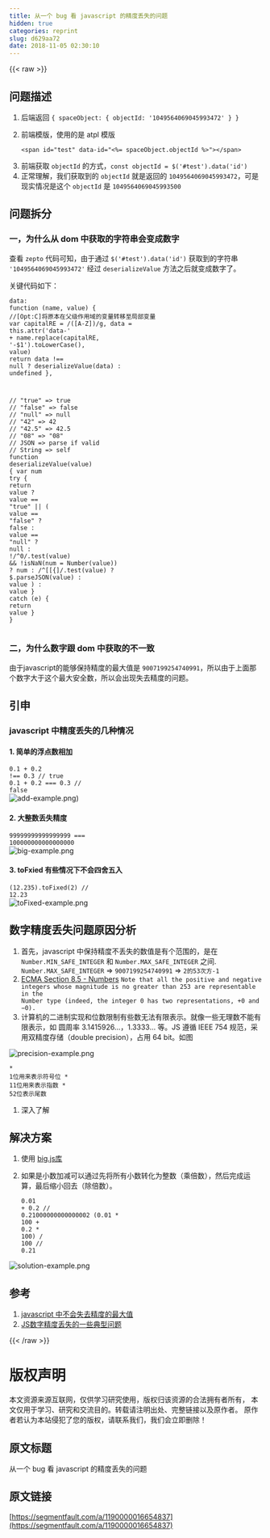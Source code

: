 ```yaml
---
title: 从一个 bug 看 javascript 的精度丢失的问题
hidden: true
categories: reprint
slug: d629aa72
date: 2018-11-05 02:30:10
---
```


{{< raw >}}
<h2 id="articleHeader0">&#x95EE;&#x9898;&#x63CF;&#x8FF0;</h2><ol><li>&#x540E;&#x7AEF;&#x8FD4;&#x56DE; <code>{ spaceObject: { objectId: &apos;1049564069045993472&apos; } }</code></li><li><p>&#x524D;&#x7AEF;&#x6A21;&#x7248;&#xFF0C;&#x4F7F;&#x7528;&#x7684;&#x662F; atpl &#x6A21;&#x7248;</p><div class="widget-codetool" style="display:none"><div class="widget-codetool--inner"><span class="selectCode code-tool" data-toggle="tooltip" data-placement="top" title="" data-original-title="&#x5168;&#x9009;"></span> <span type="button" class="copyCode code-tool" data-toggle="tooltip" data-placement="top" data-clipboard-text="&lt;span id=&quot;test&quot; data-id=&quot;&lt;%= spaceObject.objectId %&gt;&quot;&gt;&lt;/span&gt;" title="" data-original-title="&#x590D;&#x5236;"></span> <span type="button" class="saveToNote code-tool" data-toggle="tooltip" data-placement="top" title="" data-original-title="&#x653E;&#x8FDB;&#x7B14;&#x8BB0;"></span></div></div><pre class="hljs erb"><code style="word-break:break-word;white-space:initial"><span class="xml"><span class="hljs-tag">&lt;<span class="hljs-name">span</span> <span class="hljs-attr">id</span>=<span class="hljs-string">&quot;test&quot;</span> <span class="hljs-attr">data-id</span>=<span class="hljs-string">&quot;&lt;%=</span></span></span><span class="ruby"> spaceObject.objectId </span><span class="xml"><span class="hljs-tag"><span class="hljs-string">%&gt;&quot;</span>&gt;</span><span class="hljs-tag">&lt;/<span class="hljs-name">span</span>&gt;</span></span></code></pre></li><li>&#x524D;&#x7AEF;&#x83B7;&#x53D6; <code>objectId</code> &#x7684;&#x65B9;&#x5F0F;&#xFF0C;<code>const objectId = $(&apos;#test&apos;).data(&apos;id&apos;)</code></li><li>&#x6B63;&#x5E38;&#x7406;&#x89E3;&#xFF0C;&#x6211;&#x4EEC;&#x83B7;&#x53D6;&#x5230;&#x7684; <code>objectId</code> &#x5C31;&#x662F;&#x8FD4;&#x56DE;&#x7684; <code>1049564069045993472</code>&#xFF0C;&#x53EF;&#x662F;&#x73B0;&#x5B9E;&#x60C5;&#x51B5;&#x662F;&#x8FD9;&#x4E2A; <code>objectId</code> &#x662F; <code>1049564069045993500</code></li></ol><h2 id="articleHeader1">&#x95EE;&#x9898;&#x62C6;&#x5206;</h2><h3 id="articleHeader2">&#x4E00;&#xFF0C;&#x4E3A;&#x4EC0;&#x4E48;&#x4ECE; dom &#x4E2D;&#x83B7;&#x53D6;&#x7684;&#x5B57;&#x7B26;&#x4E32;&#x4F1A;&#x53D8;&#x6210;&#x6570;&#x5B57;</h3><p>&#x67E5;&#x770B; <code>zepto</code> &#x4EE3;&#x7801;&#x53EF;&#x77E5;&#xFF0C;&#x7531;&#x4E8E;&#x901A;&#x8FC7; <code>$(&apos;#test&apos;).data(&apos;id&apos;)</code> &#x83B7;&#x53D6;&#x5230;&#x7684;&#x5B57;&#x7B26;&#x4E32; <code>&apos;1049564069045993472&apos;</code> &#x7ECF;&#x8FC7; <code>deserializeValue</code> &#x65B9;&#x6CD5;&#x4E4B;&#x540E;&#x5C31;&#x53D8;&#x6210;&#x6570;&#x5B57;&#x4E86;&#x3002;</p><p>&#x5173;&#x952E;&#x4EE3;&#x7801;&#x5982;&#x4E0B;&#xFF1A;</p><div class="widget-codetool" style="display:none"><div class="widget-codetool--inner"><span class="selectCode code-tool" data-toggle="tooltip" data-placement="top" title="" data-original-title="&#x5168;&#x9009;"></span> <span type="button" class="copyCode code-tool" data-toggle="tooltip" data-placement="top" data-clipboard-text="data: function (name, value) {
      //[Opt:C]&#x5C06;&#x539F;&#x672C;&#x5728;&#x7236;&#x7EA7;&#x4F5C;&#x7528;&#x57DF;&#x7684;&#x53D8;&#x91CF;&#x8F6C;&#x79FB;&#x81F3;&#x5C40;&#x90E8;&#x53D8;&#x91CF;
      var capitalRE = /([A-Z])/g,
        data = this.attr(&apos;data-&apos; + name.replace(capitalRE, &apos;-$1&apos;).toLowerCase(), value)
      return data !== null ? deserializeValue(data) : undefined
    },

// &quot;true&quot;  =&gt; true
  // &quot;false&quot; =&gt; false
  // &quot;null&quot;  =&gt; null
  // &quot;42&quot;    =&gt; 42
  // &quot;42.5&quot;  =&gt; 42.5
  // &quot;08&quot;    =&gt; &quot;08&quot;
  // JSON    =&gt; parse if valid
  // String  =&gt; self
function deserializeValue(value) {
    var num
    try {
      return value ?
        value == &quot;true&quot; ||
        ( value == &quot;false&quot; ? false :
          value == &quot;null&quot; ? null :
            !/^0/.test(value) &amp;&amp; !isNaN(num = Number(value)) ? num :
              /^[\[\{]/.test(value) ? $.parseJSON(value) :
                value )
        : value
    } catch (e) {
      return value
    }
  }" title="" data-original-title="&#x590D;&#x5236;"></span> <span type="button" class="saveToNote code-tool" data-toggle="tooltip" data-placement="top" title="" data-original-title="&#x653E;&#x8FDB;&#x7B14;&#x8BB0;"></span></div></div><pre class="hljs cs"><code>data: function (name, <span class="hljs-keyword">value</span>) {
      <span class="hljs-comment">//[Opt:C]&#x5C06;&#x539F;&#x672C;&#x5728;&#x7236;&#x7EA7;&#x4F5C;&#x7528;&#x57DF;&#x7684;&#x53D8;&#x91CF;&#x8F6C;&#x79FB;&#x81F3;&#x5C40;&#x90E8;&#x53D8;&#x91CF;</span>
      <span class="hljs-keyword">var</span> capitalRE = /([A-Z])/g,
        data = <span class="hljs-keyword">this</span>.attr(<span class="hljs-string">&apos;data-&apos;</span> + name.replace(capitalRE, <span class="hljs-string">&apos;-$1&apos;</span>).toLowerCase(), <span class="hljs-keyword">value</span>)
      <span class="hljs-keyword">return</span> data !== <span class="hljs-literal">null</span> ? deserializeValue(data) : undefined
    },

<span class="hljs-comment">// &quot;true&quot;  =&gt; true</span>
  <span class="hljs-comment">// &quot;false&quot; =&gt; false</span>
  <span class="hljs-comment">// &quot;null&quot;  =&gt; null</span>
  <span class="hljs-comment">// &quot;42&quot;    =&gt; 42</span>
  <span class="hljs-comment">// &quot;42.5&quot;  =&gt; 42.5</span>
  <span class="hljs-comment">// &quot;08&quot;    =&gt; &quot;08&quot;</span>
  <span class="hljs-comment">// JSON    =&gt; parse if valid</span>
  <span class="hljs-comment">// String  =&gt; self</span>
<span class="hljs-function">function <span class="hljs-title">deserializeValue</span>(<span class="hljs-params"><span class="hljs-keyword">value</span></span>) </span>{
    <span class="hljs-keyword">var</span> num
    <span class="hljs-keyword">try</span> {
      <span class="hljs-keyword">return</span> <span class="hljs-keyword">value</span> ?
        <span class="hljs-keyword">value</span> == <span class="hljs-string">&quot;true&quot;</span> ||
        ( <span class="hljs-keyword">value</span> == <span class="hljs-string">&quot;false&quot;</span> ? <span class="hljs-literal">false</span> :
          <span class="hljs-keyword">value</span> == <span class="hljs-string">&quot;null&quot;</span> ? <span class="hljs-literal">null</span> :
            !/^<span class="hljs-number">0</span>/.test(<span class="hljs-keyword">value</span>) &amp;&amp; !isNaN(num = Number(<span class="hljs-keyword">value</span>)) ? num :
              /^[\[\{]/.test(<span class="hljs-keyword">value</span>) ? $.parseJSON(<span class="hljs-keyword">value</span>) :
                <span class="hljs-keyword">value</span> )
        : <span class="hljs-keyword">value</span>
    } <span class="hljs-keyword">catch</span> (e) {
      <span class="hljs-keyword">return</span> <span class="hljs-keyword">value</span>
    }
  }</code></pre><h3 id="articleHeader3">&#x4E8C;&#xFF0C;&#x4E3A;&#x4EC0;&#x4E48;&#x6570;&#x5B57;&#x8DDF; dom &#x4E2D;&#x83B7;&#x53D6;&#x7684;&#x4E0D;&#x4E00;&#x81F4;</h3><p>&#x7531;&#x4E8E;javascript&#x7684;&#x80FD;&#x591F;&#x4FDD;&#x6301;&#x7CBE;&#x5EA6;&#x7684;&#x6700;&#x5927;&#x503C;&#x662F; <code>9007199254740991</code>&#xFF0C;&#x6240;&#x4EE5;&#x7531;&#x4E8E;&#x4E0A;&#x9762;&#x90A3;&#x4E2A;&#x6570;&#x5B57;&#x5927;&#x4E8E;&#x8FD9;&#x4E2A;&#x6700;&#x5927;&#x5B89;&#x5168;&#x6570;&#xFF0C;&#x6240;&#x4EE5;&#x4F1A;&#x51FA;&#x73B0;&#x5931;&#x53BB;&#x7CBE;&#x5EA6;&#x7684;&#x95EE;&#x9898;&#x3002;</p><h2 id="articleHeader4">&#x5F15;&#x7533;</h2><h3 id="articleHeader5">javascript &#x4E2D;&#x7CBE;&#x5EA6;&#x4E22;&#x5931;&#x7684;&#x51E0;&#x79CD;&#x60C5;&#x51B5;</h3><h4>1. &#x7B80;&#x5355;&#x7684;&#x6D6E;&#x70B9;&#x6570;&#x76F8;&#x52A0;</h4><p><code>0.1 + 0.2 !== 0.3 // true</code><br><code>0.1 + 0.2 === 0.3 // false</code><br><span class="img-wrap"><img data-src="/img/remote/1460000016654840?w=882&amp;h=234" src="https://static.alili.tech/img/remote/1460000016654840?w=882&amp;h=234" alt="add-example.png" title="add-example.png" style="cursor:pointer;display:inline"></span>)</p><h4>2. &#x5927;&#x6574;&#x6570;&#x4E22;&#x5931;&#x7CBE;&#x5EA6;</h4><p><code>99999999999999999 === 100000000000000000</code><br><span class="img-wrap"><img data-src="/img/remote/1460000016654841" src="https://static.alili.tech/img/remote/1460000016654841" alt="big-example.png" title="big-example.png" style="cursor:pointer;display:inline"></span></p><h4>3. toFxied &#x6709;&#x4E9B;&#x60C5;&#x51B5;&#x4E0B;&#x4E0D;&#x4F1A;&#x56DB;&#x820D;&#x4E94;&#x5165;</h4><p><code>(12.235).toFixed(2) // 12.23</code><br><span class="img-wrap"><img data-src="/img/remote/1460000016654842?w=672&amp;h=170" src="https://static.alili.tech/img/remote/1460000016654842?w=672&amp;h=170" alt="toFixed-example.png" title="toFixed-example.png" style="cursor:pointer"></span></p><h2 id="articleHeader6">&#x6570;&#x5B57;&#x7CBE;&#x5EA6;&#x4E22;&#x5931;&#x95EE;&#x9898;&#x539F;&#x56E0;&#x5206;&#x6790;</h2><ol><li>&#x9996;&#x5148;&#xFF0C;javascript &#x4E2D;&#x4FDD;&#x6301;&#x7CBE;&#x5EA6;&#x4E0D;&#x4E22;&#x5931;&#x7684;&#x6570;&#x503C;&#x662F;&#x6709;&#x4E2A;&#x8303;&#x56F4;&#x7684;&#xFF0C;&#x662F;&#x5728; <code>Number.MIN_SAFE_INTEGER</code> &#x548C; <code>Number.MAX_SAFE_INTEGER</code> &#x4E4B;&#x95F4;. <code>Number.MAX_SAFE_INTEGER</code> =&gt; <code>9007199254740991</code> =&gt; <code>2&#x7684;53&#x6B21;&#x65B9;-1</code></li><li><a href="http://ecma262-5.com/ELS5_HTML.htm#Section_8.5" rel="nofollow noreferrer" target="_blank">ECMA Section 8.5 - Numbers</a> <code>Note that all the positive and negative integers whose magnitude is no greater than 253 are representable in the Number type (indeed, the integer 0 has two representations, +0 and &#x2212;0).</code></li><li>&#x8BA1;&#x7B97;&#x673A;&#x7684;&#x4E8C;&#x8FDB;&#x5236;&#x5B9E;&#x73B0;&#x548C;&#x4F4D;&#x6570;&#x9650;&#x5236;&#x6709;&#x4E9B;&#x6570;&#x65E0;&#x6CD5;&#x6709;&#x9650;&#x8868;&#x793A;&#x3002;&#x5C31;&#x50CF;&#x4E00;&#x4E9B;&#x65E0;&#x7406;&#x6570;&#x4E0D;&#x80FD;&#x6709;&#x9650;&#x8868;&#x793A;&#xFF0C;&#x5982; &#x5706;&#x5468;&#x7387; 3.1415926...&#xFF0C;1.3333... &#x7B49;&#x3002;JS &#x9075;&#x5FAA; IEEE 754 &#x89C4;&#x8303;&#xFF0C;&#x91C7;&#x7528;&#x53CC;&#x7CBE;&#x5EA6;&#x5B58;&#x50A8;&#xFF08;double precision&#xFF09;&#xFF0C;&#x5360;&#x7528; 64 bit&#x3002;&#x5982;&#x56FE;</li></ol><p><span class="img-wrap"><img data-src="/img/remote/1460000016654843?w=1950&amp;h=138" src="https://static.alili.tech/img/remote/1460000016654843?w=1950&amp;h=138" alt="precision-example.png" title="precision-example.png" style="cursor:pointer"></span></p><div class="widget-codetool" style="display:none"><div class="widget-codetool--inner"><span class="selectCode code-tool" data-toggle="tooltip" data-placement="top" title="" data-original-title="&#x5168;&#x9009;"></span> <span type="button" class="copyCode code-tool" data-toggle="tooltip" data-placement="top" data-clipboard-text="* 1&#x4F4D;&#x7528;&#x6765;&#x8868;&#x793A;&#x7B26;&#x53F7;&#x4F4D;
* 11&#x4F4D;&#x7528;&#x6765;&#x8868;&#x793A;&#x6307;&#x6570;
* 52&#x4F4D;&#x8868;&#x793A;&#x5C3E;&#x6570;" title="" data-original-title="&#x590D;&#x5236;"></span> <span type="button" class="saveToNote code-tool" data-toggle="tooltip" data-placement="top" title="" data-original-title="&#x653E;&#x8FDB;&#x7B14;&#x8BB0;"></span></div></div><pre class="hljs asciidoc"><code><span class="hljs-bullet">* </span>1&#x4F4D;&#x7528;&#x6765;&#x8868;&#x793A;&#x7B26;&#x53F7;&#x4F4D;
<span class="hljs-bullet">* </span>11&#x4F4D;&#x7528;&#x6765;&#x8868;&#x793A;&#x6307;&#x6570;
<span class="hljs-bullet">* </span>52&#x4F4D;&#x8868;&#x793A;&#x5C3E;&#x6570;</code></pre><ol><li><a>&#x6DF1;&#x5165;&#x4E86;&#x89E3;</a></li></ol><h2 id="articleHeader7">&#x89E3;&#x51B3;&#x65B9;&#x6848;</h2><ol><li>&#x4F7F;&#x7528; <a href="https://github.com/MikeMcl/big.js" rel="nofollow noreferrer" target="_blank">big.js&#x5E93;</a></li><li><p>&#x5982;&#x679C;&#x662F;&#x5C0F;&#x6570;&#x52A0;&#x51CF;&#x53EF;&#x4EE5;&#x901A;&#x8FC7;&#x5148;&#x5C06;&#x6240;&#x6709;&#x5C0F;&#x6570;&#x8F6C;&#x5316;&#x4E3A;&#x6574;&#x6570;&#xFF08;&#x4E58;&#x500D;&#x6570;&#xFF09;&#xFF0C;&#x7136;&#x540E;&#x5B8C;&#x6210;&#x8FD0;&#x7B97;&#xFF0C;&#x6700;&#x540E;&#x7F29;&#x5C0F;&#x56DE;&#x53BB;&#xFF08;&#x9664;&#x500D;&#x6570;&#xFF09;&#x3002;</p><div class="widget-codetool" style="display:none"><div class="widget-codetool--inner"><span class="selectCode code-tool" data-toggle="tooltip" data-placement="top" title="" data-original-title="&#x5168;&#x9009;"></span> <span type="button" class="copyCode code-tool" data-toggle="tooltip" data-placement="top" data-clipboard-text="0.01 + 0.2 // 0.21000000000000002
(0.01 * 100 + 0.2 * 100) / 100 // 0.21" title="" data-original-title="&#x590D;&#x5236;"></span> <span type="button" class="saveToNote code-tool" data-toggle="tooltip" data-placement="top" title="" data-original-title="&#x653E;&#x8FDB;&#x7B14;&#x8BB0;"></span></div></div><pre class="hljs lsl"><code><span class="hljs-number">0.01</span> + <span class="hljs-number">0.2</span> <span class="hljs-comment">// 0.21000000000000002</span>
(<span class="hljs-number">0.01</span> * <span class="hljs-number">100</span> + <span class="hljs-number">0.2</span> * <span class="hljs-number">100</span>) / <span class="hljs-number">100</span> <span class="hljs-comment">// 0.21</span></code></pre></li></ol><p><span class="img-wrap"><img data-src="/img/remote/1460000016654844" src="https://static.alili.tech/img/remote/1460000016654844" alt="solution-example.png" title="solution-example.png" style="cursor:pointer;display:inline"></span></p><h2 id="articleHeader8">&#x53C2;&#x8003;</h2><ol><li><a href="https://stackoverflow.com/questions/307179/what-is-javascripts-highest-integer-value-that-a-number-can-go-to-without-losin" rel="nofollow noreferrer" target="_blank">javascript &#x4E2D;&#x4E0D;&#x4F1A;&#x5931;&#x53BB;&#x7CBE;&#x5EA6;&#x7684;&#x6700;&#x5927;&#x503C;</a></li><li><a href="https://www.cnblogs.com/snandy/p/4943138.html" rel="nofollow noreferrer" target="_blank">JS&#x6570;&#x5B57;&#x7CBE;&#x5EA6;&#x4E22;&#x5931;&#x7684;&#x4E00;&#x4E9B;&#x5178;&#x578B;&#x95EE;&#x9898;</a></li></ol>
{{< /raw >}}

# 版权声明
本文资源来源互联网，仅供学习研究使用，版权归该资源的合法拥有者所有，
本文仅用于学习、研究和交流目的。转载请注明出处、完整链接以及原作者。
原作者若认为本站侵犯了您的版权，请联系我们，我们会立即删除！

## 原文标题
从一个 bug 看 javascript 的精度丢失的问题

## 原文链接
[https://segmentfault.com/a/1190000016654837](https://segmentfault.com/a/1190000016654837)

